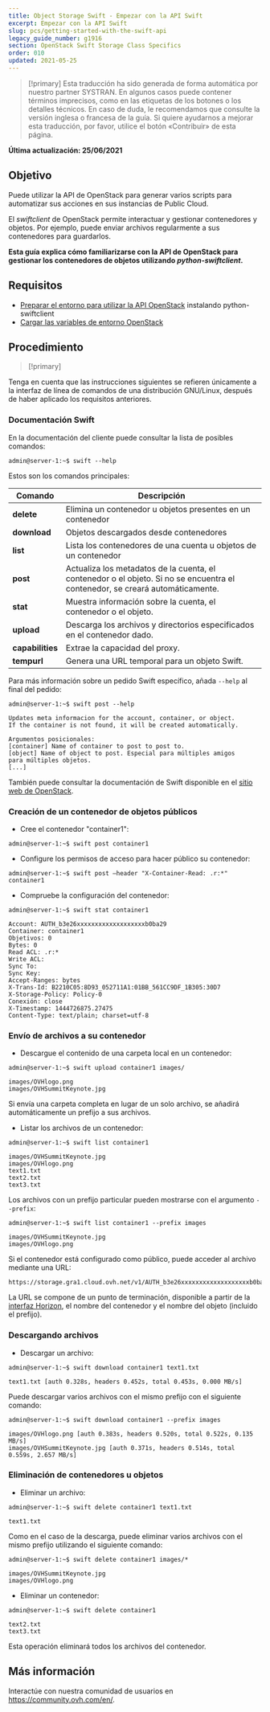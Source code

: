 ```yaml
---
title: Object Storage Swift - Empezar con la API Swift
excerpt: Empezar con la API Swift
slug: pcs/getting-started-with-the-swift-api
legacy_guide_number: g1916
section: OpenStack Swift Storage Class Specifics
order: 010
updated: 2021-05-25
---
```



> [!primary]
> Esta traducción ha sido generada de forma automática por nuestro partner SYSTRAN. En algunos casos puede contener términos imprecisos, como en las etiquetas de los botones o los detalles técnicos. En caso de duda, le recomendamos que consulte la versión inglesa o francesa de la guía. Si quiere ayudarnos a mejorar esta traducción, por favor, utilice el botón «Contribuir» de esta página.
>

**Última actualización: 25/06/2021**

## Objetivo

Puede utilizar la API de OpenStack para generar varios scripts para automatizar sus acciones en sus instancias de Public Cloud.

El *swiftclient* de OpenStack permite interactuar y gestionar contenedores y objetos. Por ejemplo, puede enviar archivos regularmente a sus contenedores para guardarlos.

**Esta guía explica cómo familiarizarse con la API de OpenStack para gestionar los contenedores de objetos utilizando *python-swiftclient*.**

## Requisitos

- [Preparar el entorno para utilizar la API OpenStack](https://docs.ovh.com/es/public-cloud/prepare_the_environment_for_using_the_openstack_api/) instalando python-swiftclient
- [Cargar las variables de entorno OpenStack](https://docs.ovh.com/es/public-cloud/set-openstack-environment-variables/)

## Procedimiento

> [!primary]
>
Tenga en cuenta que las instrucciones siguientes se refieren únicamente a la interfaz de línea de comandos de una distribución GNU/Linux, después de haber aplicado los requisitos anteriores.
>

### Documentación Swift

En la documentación del cliente puede consultar la lista de posibles comandos:

```
admin@server-1:~$ swift --help
```

Estos son los comandos principales:

|Comando|Descripción|
|---|---|
|**delete**|Elimina un contenedor u objetos presentes en un contenedor|
|**download**|Objetos descargados desde contenedores|
|**list**|Lista los contenedores de una cuenta u objetos de un contenedor|
|**post**|Actualiza los metadatos de la cuenta, el contenedor o el objeto. Si no se encuentra el contenedor, se creará automáticamente.|
|**stat**|Muestra información sobre la cuenta, el contenedor o el objeto.|
|**upload**|Descarga los archivos y directorios especificados en el contenedor dado.|
|**capabilities**|Extrae la capacidad del proxy.|
|**tempurl**|Genera una URL temporal para un objeto Swift.|


Para más información sobre un pedido Swift específico, añada `--help` al final del pedido:

```
admin@server-1:~$ swift post --help

Updates meta informacion for the account, container, or object.
If the container is not found, it will be created automatically.

Argumentos posicionales:
[container] Name of container to post to post to.
[object] Name of object to post. Especial para múltiples amigos
para múltiples objetos.
[...]
```

También puede consultar la documentación de Swift disponible en el [sitio web de OpenStack](http://docs.openstack.org/cli-reference/content/swiftclient_commands.html).

### Creación de un contenedor de objetos públicos

- Cree el contenedor "container1":

```
admin@server-1:~$ swift post container1
```

- Configure los permisos de acceso para hacer público su contenedor:

```
admin@server-1:~$ swift post —header "X-Container-Read: .r:*" container1
```

- Compruebe la configuración del contenedor:

```
admin@server-1:~$ swift stat container1

Account: AUTH_b3e26xxxxxxxxxxxxxxxxxxxb0ba29
Container: container1
Objetivos: 0
Bytes: 0
Read ACL: .r:*
Write ACL:
Sync To:
Sync Key:
Accept-Ranges: bytes
X-Trans-Id: B2210C05:8D93_052711A1:01BB_561CC9DF_1B305:30D7
X-Storage-Policy: Policy-0
Conexión: close
X-Timestamp: 1444726875.27475
Content-Type: text/plain; charset=utf-8
```

### Envío de archivos a su contenedor

- Descargue el contenido de una carpeta local en un contenedor:

```
admin@server-1:~$ swift upload container1 images/

images/OVHlogo.png
images/OVHSummitKeynote.jpg
```

Si envía una carpeta completa en lugar de un solo archivo, se añadirá automáticamente un prefijo a sus archivos.

- Listar los archivos de un contenedor:

```
admin@server-1:~$ swift list container1

images/OVHSummitKeynote.jpg
images/OVHlogo.png
text1.txt
text2.txt
text3.txt
```

Los archivos con un prefijo particular pueden mostrarse con el argumento `--prefix`:

```
admin@server-1:~$ swift list container1 --prefix images

images/OVHSummitKeynote.jpg
images/OVHlogo.png
```

Si el contenedor está configurado como público, puede acceder al archivo mediante una URL:

```
https://storage.gra1.cloud.ovh.net/v1/AUTH_b3e26xxxxxxxxxxxxxxxxxxxb0ba29/container1/images/OVHlogo.png
```

La URL se compone de un punto de terminación, disponible a partir de la [interfaz Horizon](https://docs.ovh.com/es/public-cloud/access_and_security_in_horizon/), el nombre del contenedor y el nombre del objeto (incluido el prefijo).

### Descargando archivos

- Descargar un archivo:

```
admin@server-1:~$ swift download container1 text1.txt

text1.txt [auth 0.328s, headers 0.452s, total 0.453s, 0.000 MB/s]
```

Puede descargar varios archivos con el mismo prefijo con el siguiente comando:

```
admin@server-1:~$ swift download container1 --prefix images

images/OVHlogo.png [auth 0.383s, headers 0.520s, total 0.522s, 0.135 MB/s]
images/OVHSummitKeynote.jpg [auth 0.371s, headers 0.514s, total 0.559s, 2.657 MB/s]
```

### Eliminación de contenedores u objetos

- Eliminar un archivo:

```
admin@server-1:~$ swift delete container1 text1.txt

text1.txt
```

Como en el caso de la descarga, puede eliminar varios archivos con el mismo prefijo utilizando el siguiente comando:

```
admin@server-1:~$ swift delete container1 images/*

images/OVHSummitKeynote.jpg
images/OVHlogo.png
```

- Eliminar un contenedor:

```
admin@server-1:~$ swift delete container1

text2.txt
text3.txt
```

Esta operación eliminará todos los archivos del contenedor.

## Más información

Interactúe con nuestra comunidad de usuarios en <https://community.ovh.com/en/>.
